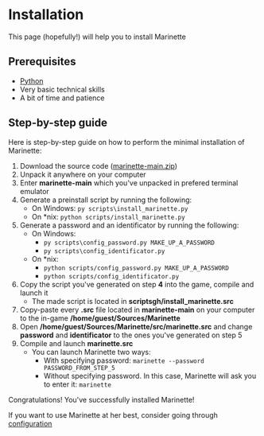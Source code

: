 # Installation

This page (hopefully!) will help you to install Marinette




## Prerequisites

-   [Python](https://www.python.org/)
-   Very basic technical skills
-   A bit of time and patience




## Step-by-step guide

Here is step-by-step guide on how to perform the minimal installation of Marinette:

1.  Download the source code ([marinette-main.zip](https://github.com/actres5/marinette/archive/refs/heads/main.zip))
2.  Unpack it anywhere on your computer
3.  Enter **marinette-main** which you've unpacked in prefered terminal emulator
4.  Generate a preinstall script by running the following:
    -   On Windows: `py scripts\install_marinette.py`
    -   On *nix: `python scripts/install_marinette.py`
5.  Generate a password and an identificator by running the following:
    -   On Windows:
        -   `py scripts\config_password.py MAKE_UP_A_PASSWORD`
        -   `py scripts\config_identificator.py`
    -   On *nix:
        -   `python scripts/config_password.py MAKE_UP_A_PASSWORD`
        -   `python scripts/config_identificator.py`
6.  Copy the script you've generated on step **4** into the game, compile and launch it
    -   The made script is located in **scriptsgh/install_marinette.src**
7.  Copy-paste every **.src** file located in **marinette-main** on your computer to the in-game **/home/guest/Sources/Marinette**
8.  Open **/home/guest/Sources/Marinette/src/marinette.src** and change **password** and **identificator** to the ones you've generated on step 5
9.  Compile and launch **marinette.src**
    -   You can launch Marinette two ways:
        -   With specifying password: `marinette --password PASSWORD_FROM_STEP_5`
        -   Without specifying password. In this case, Marinette will ask you to enter it: `marinette`

Congratulations! You've successfully installed Marinette!

If you want to use Marinette at her best, consider going through [configuration](/catalog/04-configuration.md)
